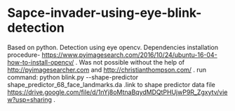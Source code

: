 # Sapce-invader-using-eye-blink-detection
Based on python. Detection using eye opencv. Dependencies installation procedure- https://www.pyimagesearch.com/2016/10/24/ubuntu-16-04-how-to-install-opencv/ . Was not possible without the help of http://pyimagesearcher.com and http://christianthompson.com/ . run command: python blink.py --shape-predictor shape_predictor_68_face_landmarks.da .link to shape predictor data file https://drive.google.com/file/d/1nYj8oMtnaBqydMDQtPHUjwP9R_Zgxytv/view?usp=sharing . 
